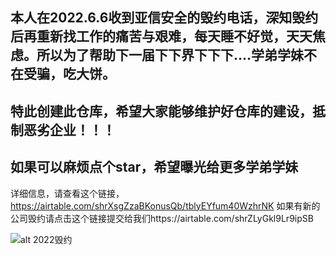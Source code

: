 ## 本人在2022.6.6收到亚信安全的毁约电话，深知毁约后再重新找工作的痛苦与艰难，每天睡不好觉，天天焦虑。所以为了帮助下一届下下界下下下....学弟学妹不在受骗，吃大饼。


## 特此创建此仓库，希望大家能够维护好仓库的建设，抵制恶劣企业！！！

## 如果可以麻烦点个star，希望曝光给更多学弟学妹


详细信息，请查看这个链接，https://airtable.com/shrXsgZzaBKonusQb/tblyEYfum40WzhrNK
如果有新的公司毁约请点击这个链接提交给我们https://airtable.com/shrZLyGkl9Lr9ipSB

![alt 2022毁约](https://github.com/PaperFly-web/2022-Destruction-of-fresh-graduates/blob/main/2022.7.12--%E6%AF%81%E7%BA%A6.png?raw=true)
